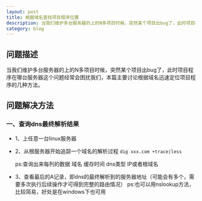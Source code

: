 ```yaml
---
layout: post
title: 根据域名查找项目程序位置
description: 当我们维护多台服务器的上的N多项目时候，突然某个项目出bug了，此时项目程序在哪台服务器这个问题经常会困扰我们，本篇主要讨论根据域名迅速定位项目程序的几种方法。
category: blog
---
```

## 问题描述

当我们维护多台服务器的上的N多项目时候，突然某个项目出bug了，此时项目程序在哪台服务器这个问题经常会困扰我们，本篇主要讨论根据域名迅速定位项目程序的几种方法。

## 问题解决方法

### 一、查询dns最终解析结果

* 1、上任意一台linux服务器

* 2、从根服务器开始追踪一个域名的解析过程
    `dig xxx.com +trace|less`

    ps:查询出来每列的数据
    域名	  缓存时间   dns类型   IP或者根域名

* 3、查看最后的A记录，即dns的最终解析到的服务器地址（可能会有多个，需要多次执行后续操作才可得到完整的路由情况）
     ps:也可以用nslookup方法，比较简易，好处是在windows下也可用 
